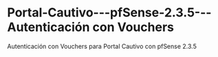 # Portal-Cautivo---pfSense-2.3.5---Autenticación con Vouchers
Autenticación con Vouchers para Portal Cautivo con pfSense 2.3.5 

